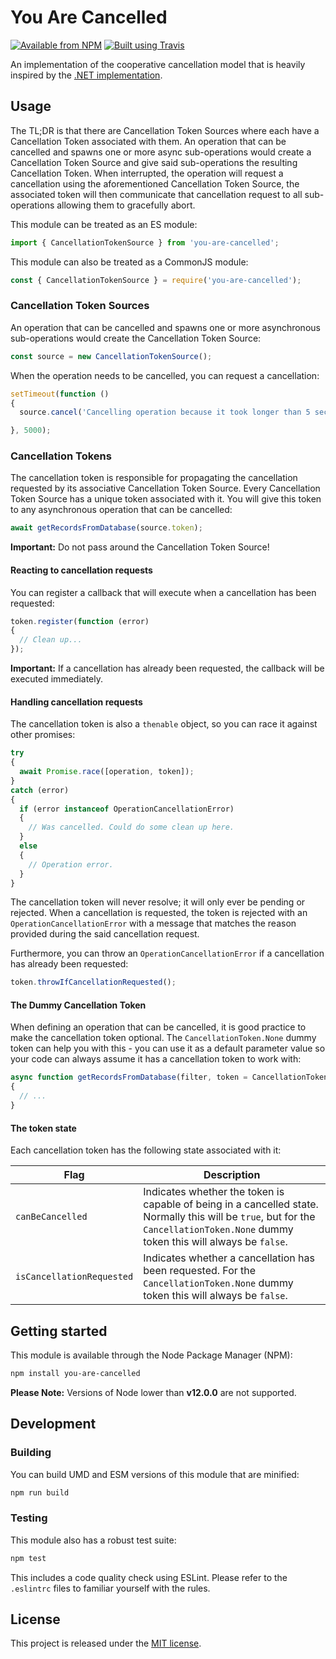 # You Are Cancelled

[![Available from NPM](https://img.shields.io/npm/v/you-are-cancelled.svg?maxAge=900)](https://www.npmjs.com/package/you-are-cancelled)
[![Built using Travis](https://img.shields.io/travis/com/lsphillips/YouAreCancelled/master.svg?maxAge=900)](https://travis-ci.com/lsphillips/YouAreCancelled)

An implementation of the cooperative cancellation model that is heavily inspired by the [.NET implementation](https://docs.microsoft.com/en-us/dotnet/standard/threading/cancellation-in-managed-threads).

## Usage

The TL;DR is that there are Cancellation Token Sources where each have a Cancellation Token associated with them. An operation that can be cancelled and spawns one or more async sub-operations would create a Cancellation Token Source and give said sub-operations the resulting Cancellation Token. When interrupted, the operation will request a cancellation using the aforementioned Cancellation Token Source, the associated token will then communicate that cancellation request to all sub-operations allowing them to gracefully abort.

This module can be treated as an ES module:

``` js
import { CancellationTokenSource } from 'you-are-cancelled';
```

This module can also be treated as a CommonJS module:

``` js
const { CancellationTokenSource } = require('you-are-cancelled');
```

### Cancellation Token Sources

An operation that can be cancelled and spawns one or more asynchronous sub-operations would create the Cancellation Token Source:

``` js
const source = new CancellationTokenSource();
```

When the operation needs to be cancelled, you can request a cancellation:

``` js
setTimeout(function ()
{
  source.cancel('Cancelling operation because it took longer than 5 seconds.');

}, 5000);
```

### Cancellation Tokens

The cancellation token is responsible for propagating the cancellation requested by its associative Cancellation Token Source. Every Cancellation Token Source has a unique token associated with it. You will give this token to any asynchronous operation that can be cancelled:

``` js
await getRecordsFromDatabase(source.token);
```

**Important:** Do not pass around the Cancellation Token Source!

#### Reacting to cancellation requests

You can register a callback that will execute when a cancellation has been requested:

``` js
token.register(function (error)
{
  // Clean up...
});
```

**Important:** If a cancellation has already been requested, the callback will be executed immediately.

#### Handling cancellation requests

The cancellation token is also a `thenable` object, so you can race it against other promises:

``` js
try
{
  await Promise.race([operation, token]);
}
catch (error)
{
  if (error instanceof OperationCancellationError)
  {
    // Was cancelled. Could do some clean up here.
  }
  else
  {
    // Operation error.
  }
}
```

The cancellation token will never resolve; it will only ever be pending or rejected. When a cancellation is requested, the token is rejected with an `OperationCancellationError` with a message that matches the reason provided during the said cancellation request.

Furthermore, you can throw an `OperationCancellationError` if a cancellation has already been requested:

``` js
token.throwIfCancellationRequested();
```

#### The Dummy Cancellation Token

When defining an operation that can be cancelled, it is good practice to make the cancellation token optional. The `CancellationToken.None` dummy token can help you with this - you can use it as a default parameter value so your code can always assume it has a cancellation token to work with:

``` js
async function getRecordsFromDatabase(filter, token = CancellationToken.None)
{
  // ...
}
```

#### The token state

Each cancellation token has the following state associated with it:

| Flag                      | Description                                                                                                                                                                       |
| ------------------------- | --------------------------------------------------------------------------------------------------------------------------------------------------------------------------------- |
| `canBeCancelled`          | Indicates whether the token is capable of being in a cancelled state. Normally this will be `true`, but for the `CancellationToken.None` dummy token this will always be `false`. |
| `isCancellationRequested` | Indicates whether a cancellation has been requested. For the `CancellationToken.None` dummy token this will always be `false`.                                                    |

## Getting started

This module is available through the Node Package Manager (NPM):

``` sh
npm install you-are-cancelled
```

**Please Note:** Versions of Node lower than **v12.0.0** are not supported.

## Development

### Building

You can build UMD and ESM versions of this module that are minified:

``` sh
npm run build
```

### Testing

This module also has a robust test suite:

``` sh
npm test
```

This includes a code quality check using ESLint. Please refer to the `.eslintrc` files to familiar yourself with the rules.

## License

This project is released under the [MIT license](LICENSE.txt).
